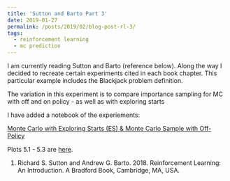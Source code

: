```yaml
---
title: 'Sutton and Barto Part 3'
date: 2019-01-27
permalink: /posts/2019/02/blog-post-rl-3/
tags:
  - reinforcement learning
  - mc prediction
---
```



I am currently reading Sutton and Barto (reference below). Along the way I decided to recreate certain experiments cited in each book chapter. This particular example includes the Blackjack problem definition.

The variation in this experiment is to compare importance sampling for MC with off and on policy - as well as with exploring starts

I have added a notebook of the experiements:

[Monte Carlo with Exploring Starts (ES) & Monte Carlo Sample with Off-Policy](https://github.com/ahlusar1989/CS234ReinforcementLearning/blob/master/notebooks/Monte%20Carlo%20with%20Exploring%20Starts%20(ES)%20%26%20Monte%20Carlo%20Sample%20with%20Off-Policy.ipynb)


Plots 5.1 - 5.3 are [here](https://github.com/ahlusar1989/CS234ReinforcementLearning/blob/master/notebooks/images/).

1. Richard S. Sutton and Andrew G. Barto. 2018. Reinforcement Learning: An Introduction. A Bradford Book, Cambridge, MA, USA.